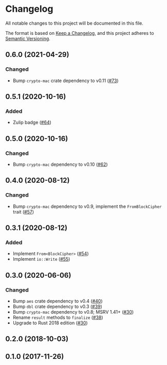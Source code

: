 # Changelog

All notable changes to this project will be documented in this file.

The format is based on [Keep a Changelog](https://keepachangelog.com/en/1.0.0/),
and this project adheres to [Semantic Versioning](https://semver.org/spec/v2.0.0.html).

## 0.6.0 (2021-04-29)
### Changed
- Bump `crypto-mac` crate dependency to v0.11 ([#73])

[#73]: https://github.com/RustCrypto/MACs/pull/73

## 0.5.1 (2020-10-16)
### Added
- Zulip badge ([#64])

[#64]: https://github.com/RustCrypto/MACs/pull/64

## 0.5.0 (2020-10-16)
### Changed
- Bump `crypto-mac` dependency to v0.10 ([#62])

[#62]: https://github.com/RustCrypto/MACs/pull/62

## 0.4.0 (2020-08-12)
### Changed
- Bump `crypto-mac` dependency to v0.9, implement the `FromBlockCipher` trait ([#57])

[#57]: https://github.com/RustCrypto/MACs/pull/57

## 0.3.1 (2020-08-12)
### Added
- Implement `From<BlockCipher>` ([#54])
- Implement `io::Write` ([#55])

[#54]: https://github.com/RustCrypto/MACs/pull/54
[#55]: https://github.com/RustCrypto/MACs/pull/55

## 0.3.0 (2020-06-06)
### Changed
- Bump `aes` crate dependency to v0.4 ([#40])
- Bump `dbl` crate dependency to v0.3 ([#39])
- Bump `crypto-mac` dependency to v0.8; MSRV 1.41+ ([#30])
- Rename `result` methods to `finalize` ([#38])
- Upgrade to Rust 2018 edition ([#30])

[#40]: https://github.com/RustCrypto/MACs/pull/40
[#39]: https://github.com/RustCrypto/MACs/pull/39
[#38]: https://github.com/RustCrypto/MACs/pull/38
[#30]: https://github.com/RustCrypto/MACs/pull/30

## 0.2.0 (2018-10-03)

## 0.1.0 (2017-11-26)
